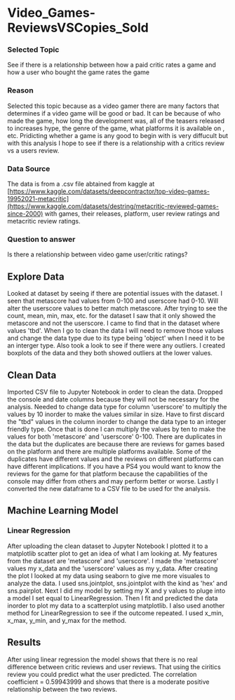 # Video_Games-ReviewsVSCopies_Sold

### Selected Topic
See if there is a relationship between how a paid critic rates a game and how a user who bought the game rates the game

### Reason
Selected this topic because as a video gamer there are many factors that determines if a video game will be good or bad. It can be because of who made the game, how long the development was, all of the teasers released to increases hype, the genre of the game, what platforms it is available on , etc. Pridicting whether a game is  any good to begin with is very diffucult but with this analysis I hope to see if there is a relationship with a critics review vs a users review.

### Data Source
The data is from a .csv file abtained from kaggle at [https://www.kaggle.com/datasets/deepcontractor/top-video-games-19952021-metacritic](https://www.kaggle.com/datasets/destring/metacritic-reviewed-games-since-2000) with games, their releases, platform, user review ratings and metacritic review ratings. 

### Question to answer
Is there a relationship between video game user/critic ratings?

## Explore Data
Looked at dataset by seeing if there are potential issues with the dataset. I seen that metascore had values from 0-100 and userscore had 0-10. Will alter the userscore values to better match metascore. After trying to see the count, mean, min, max, etc. for the dataset I saw that it only showed the metascore and not the userscore. I came to find that in the dataset where values 'tbd'. When I go to clean the data I will need to remove those values and change the data type due to its type being 'object' when I need it to be an interger type. Also took a look to see if there were any outliers. I created boxplots of the data and they both showed outliers at the lower values.

## Clean Data
Imported CSV file to Jupyter Notebook in order to clean the data. Dropped the console and date columns because they will not be necessary for the analysis. Needed to change data type for column 'userscore' to multiply the values by 10 inorder to make the values similar in size. Have to first discard the "tbd" values in the column inorder to change the data type to an integer friendly type. Once that is done I can multiply the values by ten to make the values for both 'metascore' and 'userscore' 0-100. There are duplicates in the data but the duplicates are because there are reviews for games based on the platform and there are multiple platforms available. Some of the duplicates have different values and the reviews on different platforms can have different implications. If you have a PS4 you would want to know the reviews for the game for that platform because the capabilities of the console may differ from others and may perform better or worse. Lastly I converted the new dataframe to a CSV file to be used for the analysis.

## Machine Learning Model
### Linear Regression
After uploading the clean dataset to Jupyter Notebook I plotted it to a matplotlib scatter plot to get an idea of what I am looking at. My features from the dataset are 'metascore' and 'userscore'. I made the 'metascore' values my x_data and the 'userscore' values as my y_data. After creating the plot I looked at my data using seaborn to give me more visuales to analyze the data. I used sns.jointplot, sns.jointplot with the kind as 'hex' and sns.pairplot.
Next I did my model by setting my X and y values to pluge into a model I set equal to LinearRegression. Then I fit and predicted the data inorder to plot my data to a scatterplot using matplotlib.
I also used another method for LinearRegression to see if the outcome repeated. I used x_min, x_max, y_min, and y_max for the method.

## Results
After using linear regression the model shows that there is no real difference between critic reviews and user reviews. That using the ciritics review you could predict what the user predicted. The correlation coefficient = 0.59943999 and shows that there is a moderate positive relationship between the two reviews.
